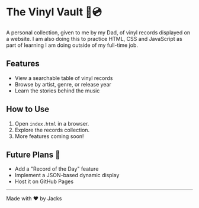 # The Vinyl Vault 🎵💿
A personal collection, given to me by my Dad, of vinyl records displayed on a website. 
I am also doing this to practice HTML, CSS and JavaScript as part of learning I am doing outside of my full-time job.

## Features
- View a searchable table of vinyl records
- Browse by artist, genre, or release year
- Learn the stories behind the music

## How to Use
1. Open `index.html` in a browser.
2. Explore the records collection.
3. More features coming soon!

## Future Plans 🚀
- Add a "Record of the Day" feature
- Implement a JSON-based dynamic display
- Host it on GitHub Pages

---
Made with ❤️ by Jacks
